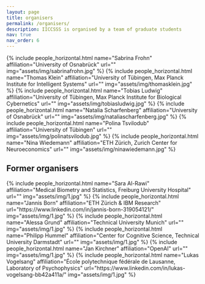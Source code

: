 ```yaml
---
layout: page
title: organisers
permalink: /organisers/
description: IICCSSS is organised by a team of graduate students
nav: true
nav_order: 6
---
```


<div class="row row-cols-1 projects pt-3 pb-3">
  {% include people_horizontal.html name="Sabrina Frohn" affiliation="University of Osnabrück" url="" img="assets/img/sabrinafrohn.jpg" %}
  {% include people_horizontal.html name="Thomas Klein" affiliation="University of Tübingen, Max Planck Institute for Intelligent Systems" url="" img="assets/img/thomasklein.jpg" %}
  {% include people_horizontal.html name="Tobias Ludwig" affiliation="University of Tübingen, Max Planck Institute for Biological Cybernetics" url="" img="assets/img/tobiasludwig.jpg" %}
  {% include people_horizontal.html name="Natalia Scharfenberg" affiliation="University of Osnabrück" url="" img="assets/img/nataliascharfenberg.jpg" %}
  {% include people_horizontal.html name="Polina Tsvilodub" affiliation="University of Tübingen" url="" img="assets/img/polinatsvilodub.jpg" %}
  {% include people_horizontal.html name="Nina Wiedemann" affiliation="ETH Zürich, Zurich Center for Neuroeconomics" url="" img="assets/img/ninawiedemann.jpg" %}
</div>

## Former organisers

<div class="row row-cols-1 projects pt-3 pb-3">
  {% include people_horizontal.html name="Sara Al-Rawi" affiliation="Medical Biometry and Statistics, Freiburg University Hospital" url="" img="assets/img/1.jpg" %}
  {% include people_horizontal.html name="Jannis Born" affiliation="ETH Zürich & IBM Research" url="https://www.linkedin.com/in/jannis-born-319054121/" img="assets/img/1.jpg" %}
  {% include people_horizontal.html name="Alessa Grund" affiliation="Technical University Munich" url="" img="assets/img/1.jpg" %}
  {% include people_horizontal.html name="Philipp Hummel" affiliation="Center for Cognitive Science, Technical University Darmstadt" url="" img="assets/img/1.jpg" %}
  {% include people_horizontal.html name="Jan Kirchner" affiliation="OpenAI" url="" img="assets/img/1.jpg" %}
  {% include people_horizontal.html name="Lukas Vogelsang" affiliation="École polytechnique fédérale de Lausanne, Laboratory of Psychophysics" url="https://www.linkedin.com/in/lukas-vogelsang-bb42a411a/" img="assets/img/1.jpg" %}

</div>